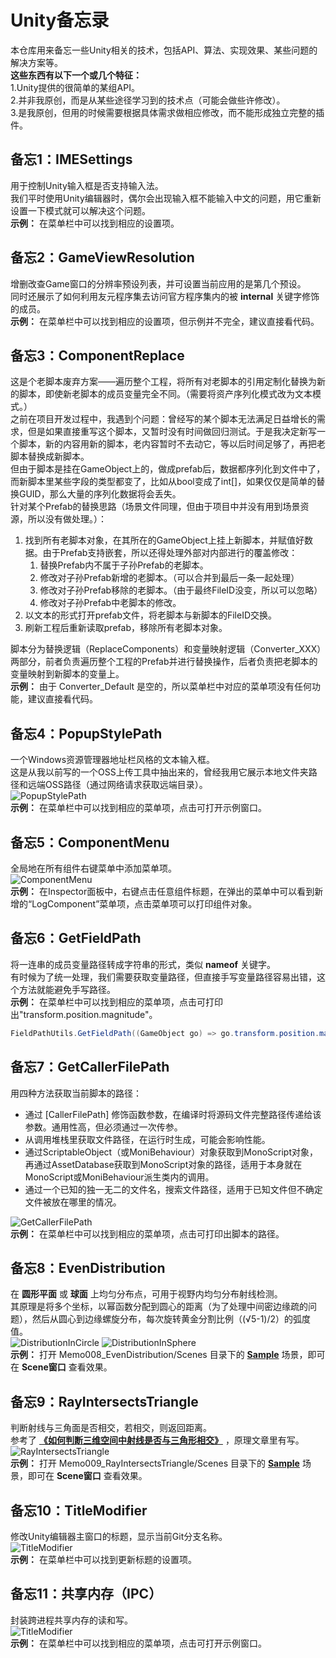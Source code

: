 # Unity备忘录
本仓库用来备忘一些Unity相关的技术，包括API、算法、实现效果、某些问题的解决方案等。  
**这些东西有以下一个或几个特征：**  
1.Unity提供的很简单的某组API。  
2.并非我原创，而是从某些途径学习到的技术点（可能会做些许修改）。  
3.是我原创，但用的时候需要根据具体需求做相应修改，而不能形成独立完整的插件。  

## 备忘1：IMESettings
用于控制Unity输入框是否支持输入法。  
我们平时使用Unity编辑器时，偶尔会出现输入框不能输入中文的问题，用它重新设置一下模式就可以解决这个问题。  
**示例：** 在菜单栏中可以找到相应的设置项。  

## 备忘2：GameViewResolution
增删改查Game窗口的分辨率预设列表，并可设置当前应用的是第几个预设。  
同时还展示了如何利用友元程序集去访问官方程序集内的被 **internal** 关键字修饰的成员。  
**示例：** 在菜单栏中可以找到相应的设置项，但示例并不完全，建议直接看代码。

## 备忘3：ComponentReplace
这是个老脚本废弃方案——遍历整个工程，将所有对老脚本的引用定制化替换为新的脚本，即使新老脚本的成员变量完全不同。（需要将资产序列化模式改为文本模式。）  
之前在项目开发过程中，我遇到个问题：曾经写的某个脚本无法满足日益增长的需求，但是如果直接重写这个脚本，又暂时没有时间做回归测试。于是我决定新写一个脚本，新的内容用新的脚本，老内容暂时不去动它，等以后时间足够了，再把老脚本替换成新脚本。  
但由于脚本是挂在GameObject上的，做成prefab后，数据都序列化到文件中了，而新脚本里某些字段的类型都变了，比如从bool变成了int[]，如果仅仅是简单的替换GUID，那么大量的序列化数据将会丢失。  
针对某个Prefab的替换思路（场景文件同理，但由于项目中并没有用到场景资源，所以没有做处理。）：  
1. 找到所有老脚本对象，在其所在的GameObject上挂上新脚本，并赋值好数据。由于Prefab支持嵌套，所以还得处理外部对内部进行的覆盖修改：  
   1. 替换Prefab内不属于子孙Prefab的老脚本。  
   2. 修改对子孙Prefab新增的老脚本。（可以合并到最后一条一起处理）  
   3. 修改对子孙Prefab移除的老脚本。（由于最终FileID没变，所以可以忽略）  
   4. 修改对子孙Prefab中老脚本的修改。  
2. 以文本的形式打开prefab文件，将老脚本与新脚本的FileID交换。  
3. 刷新工程后重新读取prefab，移除所有老脚本对象。  

脚本分为替换逻辑（ReplaceComponents）和变量映射逻辑（Converter_XXX）两部分，前者负责遍历整个工程的Prefab并进行替换操作，后者负责把老脚本的变量映射到新脚本的变量上。  
**示例：** 由于 Converter_Default 是空的，所以菜单栏中对应的菜单项没有任何功能，建议直接看代码。  

## 备忘4：PopupStylePath
一个Windows资源管理器地址栏风格的文本输入框。  
这是从我以前写的一个OSS上传工具中抽出来的，曾经我用它展示本地文件夹路径和远端OSS路径（通过网络请求获取远端目录）。  
![PopupStylePath](Assets/Memo004_PopupStylePath/Captures~/PopupStylePath.png)  
**示例：** 在菜单栏中可以找到相应的菜单项，点击可打开示例窗口。  

## 备忘5：ComponentMenu
全局地在所有组件右键菜单中添加菜单项。  
![ComponentMenu](Assets/Memo005_ComponentMenu/Captures~/ComponentMenu.png)  
**示例：** 在Inspector面板中，右键点击任意组件标题，在弹出的菜单中可以看到新增的“LogComponent”菜单项，点击菜单项可以打印组件对象。  

## 备忘6：GetFieldPath
将一连串的成员变量路径转成字符串的形式，类似 **nameof** 关键字。  
有时候为了统一处理，我们需要获取变量路径，但直接手写变量路径容易出错，这个方法就能避免手写路径。  
**示例：** 在菜单栏中可以找到相应的菜单项，点击可打印出"transform.position.magnitude"。
``` C#
FieldPathUtils.GetFieldPath((GameObject go) => go.transform.position.magnitude); // "transform.position.magnitude"
```

## 备忘7：GetCallerFilePath
用四种方法获取当前脚本的路径：  
* 通过 [CallerFilePath] 修饰函数参数，在编译时将源码文件完整路径传递给该参数。通用性高，但必须通过一次传参。  
* 从调用堆栈里获取文件路径，在运行时生成，可能会影响性能。  
* 通过ScriptableObject（或MoniBehaviour）对象获取到MonoScript对象，再通过AssetDatabase获取到MonoScript对象的路径，适用于本身就在MonoScript或MoniBehaviour派生类内的调用。  
* 通过一个已知的独一无二的文件名，搜索文件路径，适用于已知文件但不确定文件被放在哪里的情况。  

![GetCallerFilePath](Assets/Memo007_GetCallerFilePath/Captures~/GetCallerFilePath.png)  
**示例：** 在菜单栏中可以找到相应的菜单项，点击可打印出脚本的路径。  

## 备忘8：EvenDistribution
在 **圆形平面** 或 **球面** 上均匀分布点，可用于视野内均匀分布射线检测。  
其原理是将多个坐标，以幂函数分配到圆心的距离（为了处理中间密边缘疏的问题），然后从圆心到边缘螺旋分布，每次旋转黄金分割比例（(√5-1)/2）的弧度值。  
![DistributionInCircle](Assets/Memo008_EvenDistribution/Captures~/DistributionInCircle.gif) 
![DistributionInSphere](Assets/Memo008_EvenDistribution/Captures~/DistributionInSphere.gif)  
**示例：** 打开 Memo008_EvenDistribution/Scenes 目录下的 [**Sample**](Assets/Memo008_EvenDistribution/Scenes/Sample.unity) 场景，即可在 **Scene窗口** 查看效果。  

## 备忘9：RayIntersectsTriangle
判断射线与三角面是否相交，若相交，则返回距离。  
参考了 [**《如何判断三维空间中射线是否与三角形相交》**](https://zhuanlan.zhihu.com/p/687077146) ，原理文章里有写。
![RayIntersectsTriangle](Assets/Memo009_RayIntersectsTriangle/Captures~/RayIntersectsTriangle.gif)  
**示例：** 打开 Memo009_RayIntersectsTriangle/Scenes 目录下的 [**Sample**](Assets/Memo009_RayIntersectsTriangle/Scenes/Sample.unity) 场景，即可在 **Scene窗口** 查看效果。  

## 备忘10：TitleModifier
修改Unity编辑器主窗口的标题，显示当前Git分支名称。  
![TitleModifier](Assets/Memo010_TitleModifier/Captures~/TitleModifier.png)  
**示例：** 在菜单栏中可以找到更新标题的设置项。

## 备忘11：共享内存（IPC）
封装跨进程共享内存的读和写。  
![TitleModifier](Assets/Memo011_SharedMemory/Captures~/SharedMemory.gif)  
**示例：** 在菜单栏中可以找到相应的菜单项，点击可打开示例窗口。  

